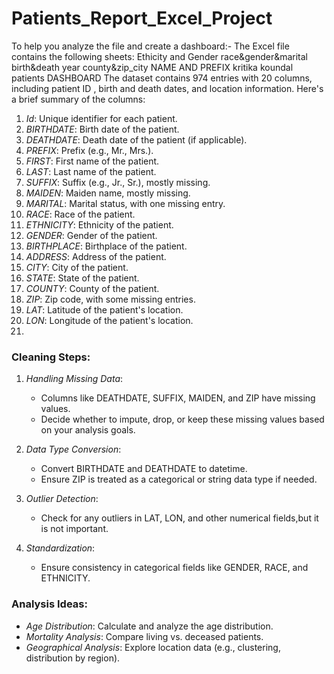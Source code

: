 # Patients_Report_Excel_Project
To help you analyze the file and create a dashboard:-
The Excel file contains the following sheets:
Ethicity and Gender
race&gender&marital
birth&death year
county&zip_city
NAME AND PREFIX
kritika koundal
patients
DASHBOARD
The dataset contains 974 entries with 20 columns, including patient ID , birth and death dates, and location information. Here's a brief summary of the columns:
1. *Id*: Unique identifier for each patient.
2. *BIRTHDATE*: Birth date of the patient.
3. *DEATHDATE*: Death date of the patient (if applicable).
4. *PREFIX*: Prefix (e.g., Mr., Mrs.).
5. *FIRST*: First name of the patient.
6. *LAST*: Last name of the patient.
7. *SUFFIX*: Suffix (e.g., Jr., Sr.), mostly missing.
8. *MAIDEN*: Maiden name, mostly missing.
9. *MARITAL*: Marital status, with one missing entry.
10. *RACE*: Race of the patient.
11. *ETHNICITY*: Ethnicity of the patient.
12. *GENDER*: Gender of the patient.
13. *BIRTHPLACE*: Birthplace of the patient.
14. *ADDRESS*: Address of the patient.
15. *CITY*: City of the patient.
16. *STATE*: State of the patient.
17. *COUNTY*: County of the patient.
18. *ZIP*: Zip code, with some missing entries.
19. *LAT*: Latitude of the patient's location.
20. *LON*: Longitude of the patient's location.
21. 
### Cleaning Steps:
1. *Handling Missing Data*:
   - Columns like DEATHDATE, SUFFIX, MAIDEN, and ZIP have missing values.
   - Decide whether to impute, drop, or keep these missing values based on your analysis goals.

2. *Data Type Conversion*:
   - Convert BIRTHDATE and DEATHDATE to datetime.
   - Ensure ZIP is treated as a categorical or string data type if needed.

3. *Outlier Detection*:
   - Check for any outliers in LAT, LON, and other numerical fields,but it is not important.

4. *Standardization*:
   - Ensure consistency in categorical fields like GENDER, RACE, and ETHNICITY.

### Analysis Ideas:

- *Age Distribution*: Calculate and analyze the age distribution.
- *Mortality Analysis*: Compare living vs. deceased patients.
- *Geographical Analysis*: Explore location data (e.g., clustering, distribution by region).
